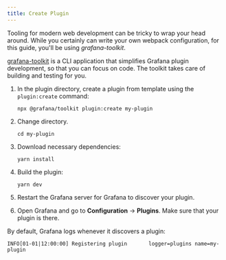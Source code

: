 ```yaml
---
title: Create Plugin
---
```


Tooling for modern web development can be tricky to wrap your head around. While you certainly can write your own webpack configuration, for this guide, you'll be using _grafana-toolkit_.

[grafana-toolkit](https://github.com/grafana/grafana/tree/master/packages/grafana-toolkit) is a CLI application that simplifies Grafana plugin development, so that you can focus on code. The toolkit takes care of building and testing for you.

1. In the plugin directory, create a plugin from template using the `plugin:create` command:

   ```
   npx @grafana/toolkit plugin:create my-plugin
   ```

1. Change directory.

   ```
   cd my-plugin
   ```

1. Download necessary dependencies:

   ```
   yarn install
   ```

1. Build the plugin:

   ```
   yarn dev
   ```

1. Restart the Grafana server for Grafana to discover your plugin.
1. Open Grafana and go to **Configuration** -> **Plugins**. Make sure that your plugin is there.

By default, Grafana logs whenever it discovers a plugin:

```
INFO[01-01|12:00:00] Registering plugin       logger=plugins name=my-plugin
```
